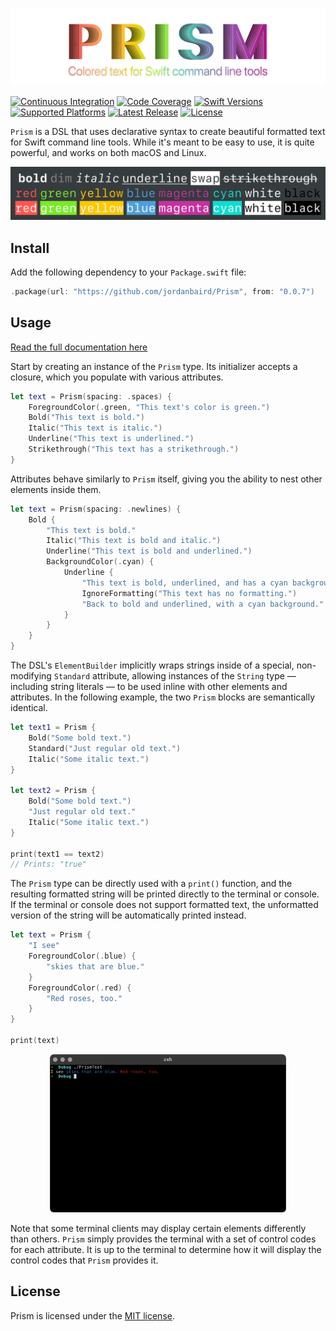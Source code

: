 [![Prism](/media/header.svg)](https://github.com/jordanbaird/Prism)

[![Continuous Integration](https://img.shields.io/github/workflow/status/jordanbaird/Prism/Swift?style=flat-square)]()
[![Code Coverage](https://img.shields.io/codecov/c/github/jordanbaird/Prism?label=codecov&logo=codecov&style=flat-square)](https://codecov.io/gh/jordanbaird/Prism)
[![Swift Versions](https://img.shields.io/badge/dynamic/json?color=F05138&label=Swift&query=%24.message&url=https%3A%2F%2Fswiftpackageindex.com%2Fapi%2Fpackages%2Fjordanbaird%2FPrism%2Fbadge%3Ftype%3Dswift-versions&style=flat-square)](https://swiftpackageindex.com/jordanbaird/Prism)
[![Supported Platforms](https://img.shields.io/badge/dynamic/json?color=F05138&label=Platforms&query=%24.message&url=https%3A%2F%2Fswiftpackageindex.com%2Fapi%2Fpackages%2Fjordanbaird%2FPrism%2Fbadge%3Ftype%3Dplatforms&style=flat-square)](https://swiftpackageindex.com/jordanbaird/Prism)
[![Latest Release](https://img.shields.io/github/v/release/jordanbaird/Prism?style=flat-square)](https://github.com/jordanbaird/Prism/releases/latest)
[![License](https://img.shields.io/github/license/jordanbaird/Prism?style=flat-square)](https://github.com/jordanbaird/Prism/blob/main/LICENSE)

`Prism` is a DSL that uses declarative syntax to create beautiful formatted text for Swift command line tools. While it's meant to be easy to use, it is quite powerful, and works on both macOS and Linux.

[![Styles](/media/styles.svg)](https://github.com/jordanbaird/Prism)

## Install

Add the following dependency to your `Package.swift` file:

```swift
.package(url: "https://github.com/jordanbaird/Prism", from: "0.0.7")
```

## Usage

[Read the full documentation here](https://swiftpackageindex.com/jordanbaird/Prism/documentation)

Start by creating an instance of the `Prism` type. Its initializer accepts a closure, which you populate with various attributes.

```swift
let text = Prism(spacing: .spaces) {
    ForegroundColor(.green, "This text's color is green.")
    Bold("This text is bold.")
    Italic("This text is italic.")
    Underline("This text is underlined.")
    Strikethrough("This text has a strikethrough.")
}
```

Attributes behave similarly to `Prism` itself, giving you the ability to nest other elements inside them. 

```swift
let text = Prism(spacing: .newlines) {
    Bold {
        "This text is bold."
        Italic("This text is bold and italic.")
        Underline("This text is bold and underlined.")
        BackgroundColor(.cyan) {
            Underline {
                "This text is bold, underlined, and has a cyan background."
                IgnoreFormatting("This text has no formatting.")
                "Back to bold and underlined, with a cyan background."
            }
        }
    }
}
```

The DSL's `ElementBuilder` implicitly wraps strings inside of a special, non-modifying `Standard` attribute, allowing instances of the `String` type — including string literals — to be used inline with other elements and attributes. In the following example, the two `Prism` blocks are semantically identical.

```swift
let text1 = Prism {
    Bold("Some bold text.")
    Standard("Just regular old text.")
    Italic("Some italic text.")
}

let text2 = Prism {
    Bold("Some bold text.")
    "Just regular old text."
    Italic("Some italic text.")
}

print(text1 == text2)
// Prints: "true"
```

The `Prism` type can be directly used with a `print()` function, and the resulting formatted string will be printed directly to the terminal or console. If the terminal or console does not support formatted text, the unformatted version of the string will be automatically printed instead.

```swift
let text = Prism {
    "I see"
    ForegroundColor(.blue) {
        "skies that are blue."
    }
    ForegroundColor(.red) {
        "Red roses, too."
    }
}

print(text)
```

<div align='center'>
    <img src='Sources/Prism/Documentation.docc/Resources/output-example.png', style='width:75%'>
</div>

Note that some terminal clients may display certain elements differently than others. `Prism` simply provides the terminal with a set of control codes for each attribute. It is up to the terminal to determine how it will display the control codes that `Prism` provides it.

## License

Prism is licensed under the [MIT license](http://www.opensource.org/licenses/mit-license).
